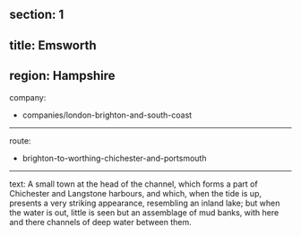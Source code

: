 section: 1
----
title: Emsworth
----
region: Hampshire
----
company:
- companies/london-brighton-and-south-coast
----
route:
- brighton-to-worthing-chichester-and-portsmouth
----
text: A small town at the head of the channel, which forms a part of Chichester and Langstone harbours, and which, when the tide is up, presents a very striking appearance, resembling an inland lake; but when the water is out, little is seen but an assemblage of mud banks, with here and there channels of deep water between them.
